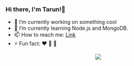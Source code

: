 ### Hi there, I'm Tarun!👋


- 🔭 I’m currently working on something cool
- 🌱 I’m currently learning Node.js and MongoDB.
- 📫 How to reach me: [Link](https://www.linkedin.com/in/tarun-kumar-7489651a0/)
- ⚡ Fun fact: :heart: :panda_face: :dog:
<!-- <p align="center"><img src="https://i.giphy.com/RThN0hOS2GO4M.gif" /></p> -->
<p align="center"><img src="https://media.tenor.com/images/adf07336af22551743b9eefc63e728e6/tenor.gif" /></p>
